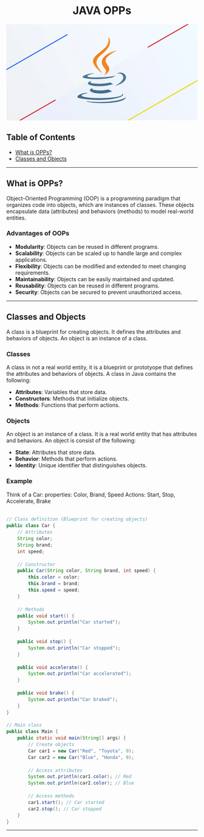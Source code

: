 <h1 align="center">JAVA OPPs</h1>

<img src="images/java-logo.png">

## Table of Contents

- [What is OPPs?](#what-is-opp)
- [Classes and Objects](#classes-and-objects)

---

## What is OPPs?

Object-Oriented Programming (OOP) is a programming paradigm that organizes code into objects, which are instances of classes. These objects encapsulate data (attributes) and behaviors (methods) to model real-world entities.

### Advantages of OOPs

- **Modularity**: Objects can be reused in different programs.
- **Scalability**: Objects can be scaled up to handle large and complex applications.
- **Flexibility**: Objects can be modified and extended to meet changing requirements.
- **Maintainability**: Objects can be easily maintained and updated.
- **Reusability**: Objects can be reused in different programs.
- **Security**: Objects can be secured to prevent unauthorized access.

---

## Classes and Objects

A class is a blueprint for creating objects. It defines the attributes and behaviors of objects. An object is an instance of a class.

### Classes

A class in not a real world entity, it is a blueprint or prototyope that defines the attributes and behaviors of objects.
A class in Java contains the following:
- **Attributes**: Variables that store data.
- **Constructors**: Methods that initialize objects.
- **Methods**: Functions that perform actions.

### Objects

An object is an instance of a class. It is a real world entity that has attributes and behaviors.
An object is consist of the following:
- **State**: Attributes that store data.
- **Behavior**: Methods that perform actions.
- **Identity**: Unique identifier that distinguishes objects.


### Example

Think of a Car:
properties: Color, Brand, Speed
Actions: Start, Stop, Accelerate, Brake

```java

// Class definition (Blueprint for creating objects)
public class Car {
    // Attributes
    String color;
    String brand;
    int speed;

    // Constructor
    public Car(String color, String brand, int speed) {
        this.color = color;
        this.brand = brand;
        this.speed = speed;
    }

    // Methods
    public void start() {
        System.out.println("Car started");
    }

    public void stop() {
        System.out.println("Car stopped");
    }

    public void accelerate() {
        System.out.println("Car accelerated");
    }

    public void brake() {
        System.out.println("Car braked");
    }
}

// Main class
public class Main {
    public static void main(String[] args) {
        // Create objects
        Car car1 = new Car("Red", "Toyota", 0);
        Car car2 = new Car("Blue", "Honda", 0);

        // Access attributes
        System.out.println(car1.color); // Red
        System.out.println(car2.color); // Blue

        // Access methods
        car1.start(); // Car started
        car2.stop(); // Car stopped
    }
}
```

---

